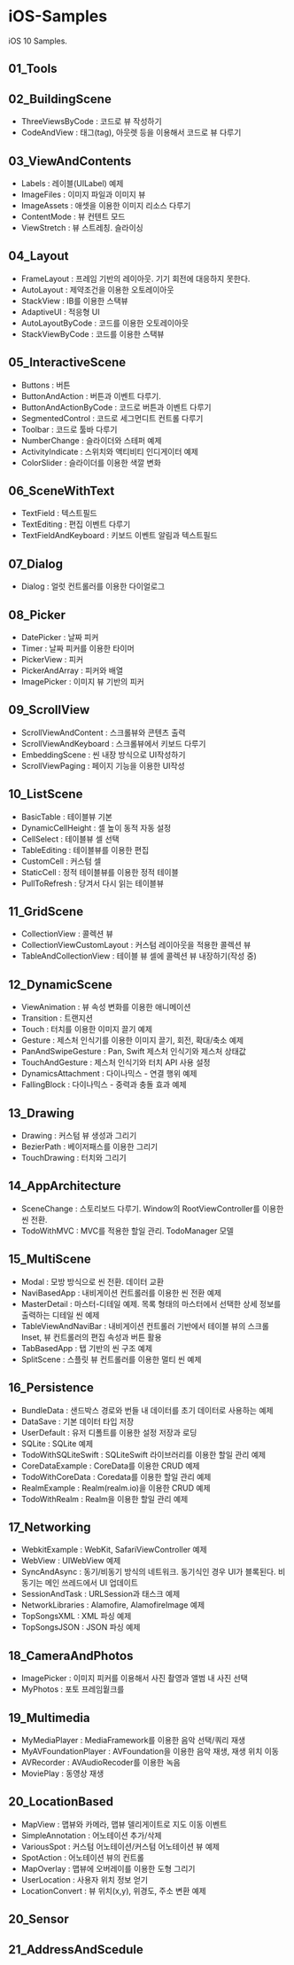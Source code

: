 # iOS-Samples
iOS 10 Samples.

## 01_Tools

## 02_BuildingScene

- ThreeViewsByCode :  코드로 뷰 작성하기
- CodeAndView : 태그(tag), 아웃렛 등을 이용해서 코드로 뷰 다루기

## 03_ViewAndContents

- Labels : 레이블(UILabel) 예제
- ImageFiles : 이미지 파일과 이미지 뷰
- ImageAssets : 애셋을 이용한 이미지 리소스 다루기
- ContentMode : 뷰 컨텐트 모드
- ViewStretch : 뷰 스트레칭. 슬라이싱

## 04_Layout

- FrameLayout : 프레임 기반의 레이아웃. 기기 회전에 대응하지 못한다.
- AutoLayout : 제약조건을 이용한 오토레이아웃
- StackView : IB를 이용한 스택뷰
- AdaptiveUI : 적응형 UI 
- AutoLayoutByCode : 코드를 이용한 오토레이아웃
- StackViewByCode : 코드를 이용한 스택뷰

## 05_InteractiveScene

- Buttons : 버튼 
- ButtonAndAction : 버튼과 이벤트 다루기.
- ButtonAndActionByCode : 코드로 버튼과 이벤트 다루기
- SegmentedControl : 코드로 세그먼디트 컨트롤 다루기
- Toolbar : 코드로 툴바 다루기
- NumberChange : 슬라이더와 스테퍼 예제
- ActivityIndicate : 스위치와 액티비티 인디게이터 예제
- ColorSlider : 슬라이더를 이용한 색깔 변화

## 06_SceneWithText

- TextField : 텍스트필드
- TextEditing : 편집 이벤트 다루기
- TextFieldAndKeyboard : 키보드 이벤트 알림과 텍스트필드

## 07_Dialog

- Dialog : 얼럿 컨트롤러를 이용한 다이얼로그

## 08_Picker

- DatePicker : 날짜 피커
- Timer : 날짜 피커를 이용한 타이머
- PickerView : 피커
- PickerAndArray : 피커와 배열
- ImagePicker : 이미지 뷰 기반의 피커

## 09_ScrollView

- ScrollViewAndContent : 스크롤뷰와 콘텐츠 출력
- ScrollViewAndKeyboard : 스크롤뷰에서 키보드 다루기
- EmbeddingScene : 씬 내장 방식으로 UI작성하기
- ScrollViewPaging : 페이지 기능을 이용한 UI작성

## 10_ListScene

- BasicTable : 테이블뷰 기본
- DynamicCellHeight : 셀 높이 동적 자동 설정
- CellSelect : 테이블뷰 셀 선택
- TableEditing : 테이블뷰를 이용한 편집
- CustomCell : 커스텀 셀
- StaticCell : 정적 테이블뷰를 이용한 정적 테이블
- PullToRefresh : 당겨서 다시 읽는 테이블뷰

## 11_GridScene

- CollectionView : 콜렉션 뷰
- CollectionViewCustomLayout : 커스텀 레이아웃을 적용한 콜렉션 뷰
- TableAndCollectionView : 테이블 뷰 셀에 콜렉션 뷰 내장하기(작성 중)

## 12_DynamicScene

- ViewAnimation : 뷰 속성 변화를 이용한 애니메이션
- Transition : 트랜지션
- Touch : 터치를 이용한 이미지 끌기 예제
- Gesture : 제스처 인식기를 이용한 이미지 끌기, 회전, 확대/축소 예제
- PanAndSwipeGesture : Pan, Swift 제스처 인식기와 제스처 상태값
- TouchAndGesture : 제스처 인식기와 터치 API 사용 설정
- DynamicsAttachment : 다이나믹스 - 연결 행위 예제
- FallingBlock : 다이나믹스 - 중력과 충돌 효과 예제

## 13_Drawing

- Drawing : 커스텀 뷰 생성과 그리기
- BezierPath : 베이저패스를 이용한 그리기
- TouchDrawing : 터치와 그리기

## 14_AppArchitecture

- SceneChange : 스토리보드 다루기. Window의 RootViewController를 이용한 씬 전환.
- TodoWithMVC : MVC를 적용한 할일 관리. TodoManager 모델

## 15_MultiScene

- Modal : 모방 방식으로 씬 전환. 데이터 교환
- NaviBasedApp : 내비게이션 컨트롤러를 이용한 씬 전환 예제
- MasterDetail : 마스터-디테일 예제. 목록 형태의 마스터에서 선택한 상세 정보를 출력하는 디테일 씬 예제
- TableViewAndNaviBar : 내비게이션 컨트롤러 기반에서 테이블 뷰의 스크롤 Inset, 뷰 컨트롤러의 편집 속성과 버튼 활용
- TabBasedApp : 탭 기반의 씬 구조 예제
- SplitScene : 스플릿 뷰 컨트롤러를 이용한 멀티 씬 예제

## 16_Persistence

- BundleData : 샌드박스 경로와 번들 내 데이터를 초기 데이터로 사용하는 예제
- DataSave : 기본 데이터 타입 저장
- UserDefault : 유저 디폴트를 이용한 설정 저장과 로딩
- SQLite : SQLite 예제
- TodoWithSQLiteSwift : SQLiteSwift 라이브러리를 이용한 할일 관리 예제
- CoreDataExample : CoreData를 이용한 CRUD 예제
- TodoWithCoreData : Coredata를 이용한 할일 관리 예제
- RealmExample : Realm(realm.io)을 이용한 CRUD 예제
- TodoWithRealm : Realm을 이용한 할일 관리 예제

## 17_Networking

- WebkitExample : WebKit, SafariViewController 예제
- WebView : UIWebView 예제
- SyncAndAsync : 동기/비동기 방식의 네트워크. 동기식인 경우 UI가 블록된다. 비동기는 메인 쓰레드에서 UI 업데이트
- SessionAndTask : URLSession과 태스크 예제
- NetworkLibraries : Alamofire, AlamofireImage 예제
- TopSongsXML : XML 파싱 예제
- TopSongsJSON : JSON 파싱 예제

## 18_CameraAndPhotos

- ImagePicker : 이미지 피커를 이용해서 사진 촬영과 앨범 내 사진 선택
- MyPhotos : 포토 프레임웥크를

## 19_Multimedia

- MyMediaPlayer : MediaFramework를 이용한 음악 선택/쿼리 재생
- MyAVFoundationPlayer : AVFoundation을 이용한 음악 재생, 재생 위치 이동
- AVRecorder : AVAudioRecoder를 이용한 녹음
- MoviePlay : 동영상 재생

## 20_LocationBased

- MapView : 맵뷰와 카메라, 맵뷰 델리게이트로 지도 이동 이벤트
- SimpleAnnotation : 어노테이션 추가/삭제
- VariousSpot : 커스텀 어노테이션/커스텀 어노테이션 뷰 예제
- SpotAction : 어노테이션 뷰의 컨트롤
- MapOverlay : 맵뷰에 오버레이를 이용한 도형 그리기
- UserLocation : 사용자 위치 정보 얻기
- LocationConvert : 뷰 위치(x,y), 위경도, 주소 변환 예제


## 20_Sensor

## 21_AddressAndScedule